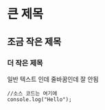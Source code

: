 # 큰 제목
## 조금 작은 제목
### 더 작은 제목 


일반 텍스트 
인데 줄바꿈인데 잘 안됨

```
//소스 코드는 여기에 
console.log("Hello");
```